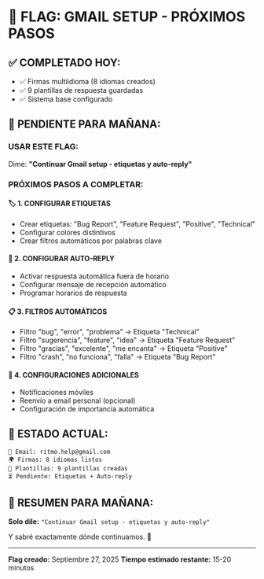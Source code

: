 # 🚩 FLAG: GMAIL SETUP - PRÓXIMOS PASOS

## ✅ COMPLETADO HOY:
- ✅ Firmas multiidioma (8 idiomas creados)
- ✅ 9 plantillas de respuesta guardadas
- ✅ Sistema base configurado

## 🔄 PENDIENTE PARA MAÑANA:

### **USAR ESTE FLAG:**
Dime: **"Continuar Gmail setup - etiquetas y auto-reply"**

### **PRÓXIMOS PASOS A COMPLETAR:**

#### 🏷️ **1. CONFIGURAR ETIQUETAS**
- Crear etiquetas: "Bug Report", "Feature Request", "Positive", "Technical"
- Configurar colores distintivos
- Crear filtros automáticos por palabras clave

#### 🤖 **2. CONFIGURAR AUTO-REPLY**
- Activar respuesta automática fuera de horario
- Configurar mensaje de recepción automático
- Programar horarios de respuesta

#### 📋 **3. FILTROS AUTOMÁTICOS**
- Filtro "bug", "error", "problema" → Etiqueta "Technical"
- Filtro "sugerencia", "feature", "idea" → Etiqueta "Feature Request"
- Filtro "gracias", "excelente", "me encanta" → Etiqueta "Positive"
- Filtro "crash", "no funciona", "falla" → Etiqueta "Bug Report"

#### 📱 **4. CONFIGURACIONES ADICIONALES**
- Notificaciones móviles
- Reenvío a email personal (opcional)
- Configuración de importancia automática

## 📝 ESTADO ACTUAL:
```
📧 Email: ritmo.help@gmail.com
🌍 Firmas: 8 idiomas listos
📝 Plantillas: 9 plantillas creadas
⏳ Pendiente: Etiquetas + Auto-reply
```

## 🎯 RESUMEN PARA MAÑANA:
**Solo dile:** `"Continuar Gmail setup - etiquetas y auto-reply"`

Y sabré exactamente dónde continuamos. 🚀

---
**Flag creado:** Septiembre 27, 2025
**Tiempo estimado restante:** 15-20 minutos